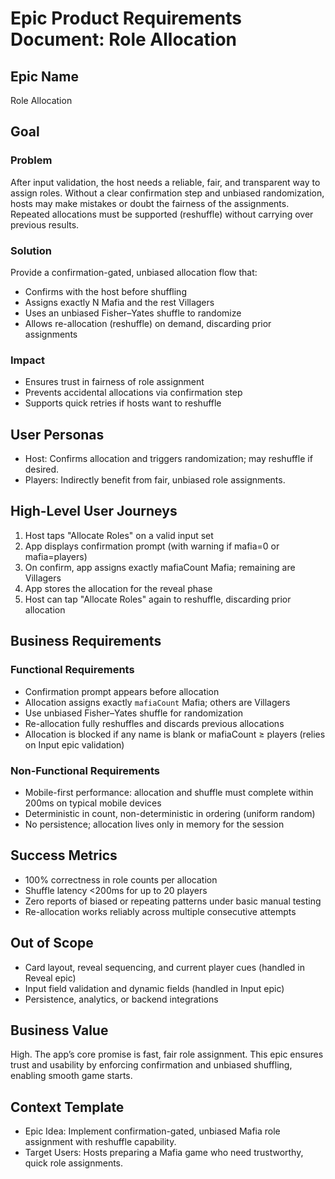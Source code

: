 # Epic Product Requirements Document: Role Allocation

## Epic Name

Role Allocation

## Goal

### Problem
After input validation, the host needs a reliable, fair, and transparent way to assign roles. Without a clear confirmation step and unbiased randomization, hosts may make mistakes or doubt the fairness of the assignments. Repeated allocations must be supported (reshuffle) without carrying over previous results.

### Solution
Provide a confirmation-gated, unbiased allocation flow that:
- Confirms with the host before shuffling
- Assigns exactly N Mafia and the rest Villagers
- Uses an unbiased Fisher–Yates shuffle to randomize
- Allows re-allocation (reshuffle) on demand, discarding prior assignments

### Impact
- Ensures trust in fairness of role assignment
- Prevents accidental allocations via confirmation step
- Supports quick retries if hosts want to reshuffle

## User Personas

- Host: Confirms allocation and triggers randomization; may reshuffle if desired.
- Players: Indirectly benefit from fair, unbiased role assignments.

## High-Level User Journeys

1. Host taps "Allocate Roles" on a valid input set
2. App displays confirmation prompt (with warning if mafia=0 or mafia=players)
3. On confirm, app assigns exactly mafiaCount Mafia; remaining are Villagers
4. App stores the allocation for the reveal phase
5. Host can tap "Allocate Roles" again to reshuffle, discarding prior allocation

## Business Requirements

### Functional Requirements
- Confirmation prompt appears before allocation
- Allocation assigns exactly `mafiaCount` Mafia; others are Villagers
- Use unbiased Fisher–Yates shuffle for randomization
- Re-allocation fully reshuffles and discards previous allocations
- Allocation is blocked if any name is blank or mafiaCount ≥ players (relies on Input epic validation)

### Non-Functional Requirements
- Mobile-first performance: allocation and shuffle must complete within 200ms on typical mobile devices
- Deterministic in count, non-deterministic in ordering (uniform random)
- No persistence; allocation lives only in memory for the session

## Success Metrics
- 100% correctness in role counts per allocation
- Shuffle latency <200ms for up to 20 players
- Zero reports of biased or repeating patterns under basic manual testing
- Re-allocation works reliably across multiple consecutive attempts

## Out of Scope
- Card layout, reveal sequencing, and current player cues (handled in Reveal epic)
- Input field validation and dynamic fields (handled in Input epic)
- Persistence, analytics, or backend integrations

## Business Value
High. The app’s core promise is fast, fair role assignment. This epic ensures trust and usability by enforcing confirmation and unbiased shuffling, enabling smooth game starts.

## Context Template

- Epic Idea: Implement confirmation-gated, unbiased Mafia role assignment with reshuffle capability.
- Target Users: Hosts preparing a Mafia game who need trustworthy, quick role assignments.
